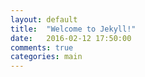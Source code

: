```yaml
---
layout: default
title:  "Welcome to Jekyll!"
date:   2016-02-12 17:50:00
comments: true
categories: main
---
```


